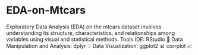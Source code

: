 # EDA-on-Mtcars
Exploratory Data Analysis (EDA) on the mtcars dataset involves understanding its structure, characteristics, and relationships among variables using visual and statistical methods.
Tools
IDE: RStudio 📓
Data Manipulation and Analysis:
dplyr 💡
Data Visualization:
ggplot2 📊
corrplot 📈

